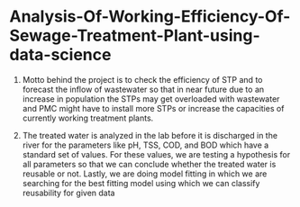# Analysis-Of-Working-Efficiency-Of-Sewage-Treatment-Plant-using-data-science
1. Motto behind the project is to check the efficiency of STP and to forecast the inflow of
wastewater so that in near future due to an increase in population the STPs may get
overloaded with wastewater and PMC might have to install more STPs or increase the
capacities of currently working treatment plants.


2. The treated water is analyzed in the lab before it is discharged in the river for the
parameters like pH, TSS, COD, and BOD which have a standard set of values. For these
values, we are testing a hypothesis for all parameters so that we can conclude whether
the treated water is reusable or not. Lastly, we are doing model fitting in which we are
searching for the best fitting model using which we can classify reusability for given
data
